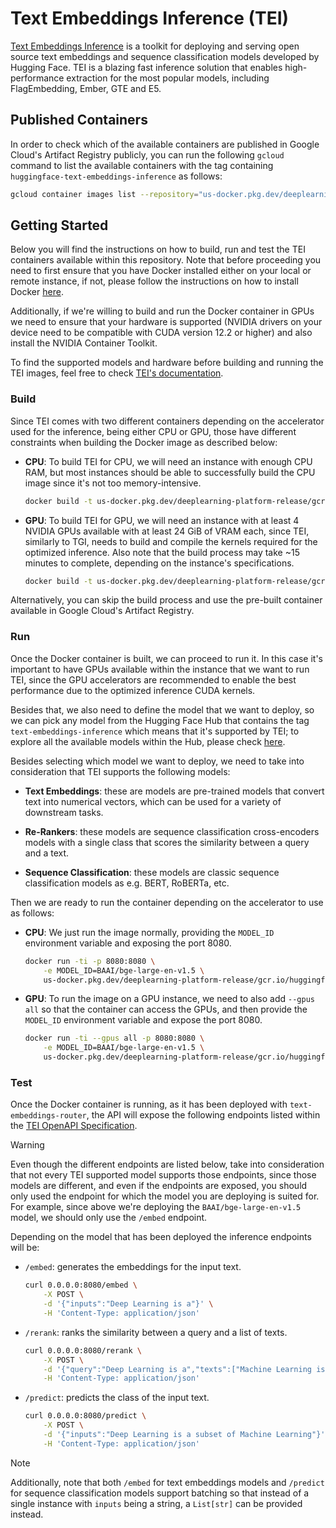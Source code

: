 # Text Embeddings Inference (TEI)

[Text Embeddings Inference](https://github.com/huggingface/text-embeddings-inference) is a toolkit for deploying and serving open source text embeddings and sequence classification models developed by Hugging Face. TEI is a blazing fast inference solution that enables high-performance extraction for the most popular models, including FlagEmbedding, Ember, GTE and E5.

## Published Containers

In order to check which of the available containers are published in Google Cloud's Artifact Registry publicly, you can run the following `gcloud` command to list the available containers with the tag containing `huggingface-text-embeddings-inference` as follows:

```bash
gcloud container images list --repository="us-docker.pkg.dev/deeplearning-platform-release/gcr.io" | grep "huggingface-text-embeddings-inference"
```

## Getting Started

Below you will find the instructions on how to build, run and test the TEI containers available within this repository. Note that before proceeding you need to first ensure that you have Docker installed either on your local or remote instance, if not, please follow the instructions on how to install Docker [here](https://docs.docker.com/get-docker/).

Additionally, if we're willing to build and run the Docker container in GPUs we need to ensure that your hardware is supported (NVIDIA drivers on your device need to be compatible with CUDA version 12.2 or higher) and also install the NVIDIA Container Toolkit.

To find the supported models and hardware before building and running the TEI images, feel free to check [TEI's documentation](https://huggingface.co/docs/text-embeddings-inference/supported_models).

### Build

Since TEI comes with two different containers depending on the accelerator used for the inference, being either CPU or GPU, those have different constraints when building the Docker image as described below:

* **CPU**: To build TEI for CPU, we will need an instance with enough CPU RAM, but most instances should be able to successfully build the CPU image since it's not too memory-intensive.

    ```bash
    docker build -t us-docker.pkg.dev/deeplearning-platform-release/gcr.io/huggingface-text-embeddings-inference-cpu.1.4.0 -f containers/tei/cpu/1.4.0/Dockerfile .
    ```

* **GPU**: To build TEI for GPU, we will need an instance with at least 4 NVIDIA GPUs available with at least 24 GiB of VRAM each, since TEI, similarly to TGI, needs to build and compile the kernels required for the optimized inference. Also note that the build process may take ~15 minutes to complete, depending on the instance's specifications.

    ```bash
    docker build -t us-docker.pkg.dev/deeplearning-platform-release/gcr.io/huggingface-text-embeddings-inference-gpu.1.4.0 -f containers/tei/gpu/1.4.0/Dockerfile .
    ```

Alternatively, you can skip the build process and use the pre-built container available in Google Cloud's Artifact Registry.

### Run

Once the Docker container is built, we can proceed to run it. In this case it's important to have GPUs available within the instance that we want to run TEI, since the GPU accelerators are recommended to enable the best performance due to the optimized inference CUDA kernels.

Besides that, we also need to define the model that we want to deploy, so we can pick any model from the Hugging Face Hub that contains the tag `text-embeddings-inference` which means that it's supported by TEI; to explore all the available models within the Hub, please check [here](https://huggingface.co/models?other=text-embeddings-inference&sort=trending).

Besides selecting which model we want to deploy, we need to take into consideration that TEI supports the following models:

* **Text Embeddings**: these are models are pre-trained models that convert text into numerical vectors, which can be used for a variety of downstream tasks.

* **Re-Rankers**: these models are sequence classification cross-encoders models with a single class that scores the similarity between a query and a text.

* **Sequence Classification**: these models are classic sequence classification models as e.g. BERT, RoBERTa, etc.

Then we are ready to run the container depending on the accelerator to use as follows:

* **CPU**: We just run the image normally, providing the `MODEL_ID` environment variable and exposing the port 8080.

    ```bash
    docker run -ti -p 8080:8080 \
        -e MODEL_ID=BAAI/bge-large-en-v1.5 \
        us-docker.pkg.dev/deeplearning-platform-release/gcr.io/huggingface-text-embeddings-inference-cpu.1.4.0
    ```

* **GPU**: To run the image on a GPU instance, we need to also add `--gpus all` so that the container can access the GPUs, and then provide the `MODEL_ID` environment variable and expose the port 8080.

    ```bash
    docker run -ti --gpus all -p 8080:8080 \
        -e MODEL_ID=BAAI/bge-large-en-v1.5 \
        us-docker.pkg.dev/deeplearning-platform-release/gcr.io/huggingface-text-embeddings-inference-gpu.1.4.0
    ```

### Test

Once the Docker container is running, as it has been deployed with `text-embeddings-router`, the API will expose the following endpoints listed within the [TEI OpenAPI Specification](https://huggingface.github.io/text-embeddings-inference/).

> [!WARNING]
> Even though the different endpoints are listed below, take into consideration that not every TEI supported model supports those endpoints, since those models are different, and even if the endpoints are exposed, you should only used the endpoint for which the model you are deploying is suited for. For example, since above we're deploying the `BAAI/bge-large-en-v1.5` model, we should only use the `/embed` endpoint.

Depending on the model that has been deployed the inference endpoints will be:

* `/embed`: generates the embeddings for the input text.

    ```bash
    curl 0.0.0.0:8080/embed \
        -X POST \
        -d '{"inputs":"Deep Learning is a"}' \
        -H 'Content-Type: application/json'
    ```

* `/rerank`: ranks the similarity between a query and a list of texts.

    ```bash
    curl 0.0.0.0:8080/rerank \
        -X POST \
        -d '{"query":"Deep Learning is a","texts":["Machine Learning is a","Deep Learning is a","Deep Learning is a subset of Machine Learning"]}' \
        -H 'Content-Type: application/json'
    ```

* `/predict`: predicts the class of the input text.

    ```bash
    curl 0.0.0.0:8080/predict \
        -X POST \
        -d '{"inputs":"Deep Learning is a subset of Machine Learning"}' \
        -H 'Content-Type: application/json'
    ```

> [!NOTE]
> Additionally, note that both `/embed` for text embeddings models and `/predict` for sequence classification models support batching so that instead of a single instance with `inputs` being a string, a `List[str]` can be provided instead.
